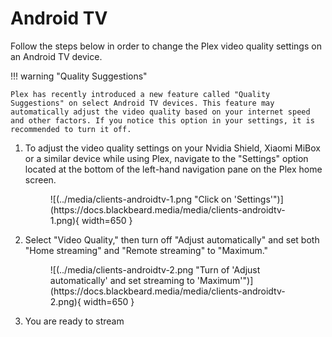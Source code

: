 # Android TV

Follow the steps below in order to change the Plex video quality settings on an Android TV device. 

!!! warning "Quality Suggestions"
    
    Plex has recently introduced a new feature called "Quality Suggestions" on select Android TV devices. This feature may automatically adjust the video quality based on your internet speed and other factors. If you notice this option in your settings, it is recommended to turn it off.

1. To adjust the video quality settings on your Nvidia Shield, Xiaomi MiBox or a similar device while using Plex, navigate to the "Settings" option located at the bottom of the left-hand navigation pane on the Plex home screen.
    
    <figure markdown>
    ![(../media/clients-androidtv-1.png "Click on 'Settings'")](https://docs.blackbeard.media/media/clients-androidtv-1.png){ width=650 }
      <figcaption></figcaption>
    </figure>
    
2. Select "Video Quality," then turn off "Adjust automatically" and set both "Home streaming" and "Remote streaming" to "Maximum."
    
    <figure markdown>
    ![(../media/clients-androidtv-2.png "Turn of 'Adjust automatically' and set streaming to 'Maximum'")](https://docs.blackbeard.media/media/clients-androidtv-2.png){ width=650 }
      <figcaption></figcaption>
    </figure>
    
3. You are ready to stream

